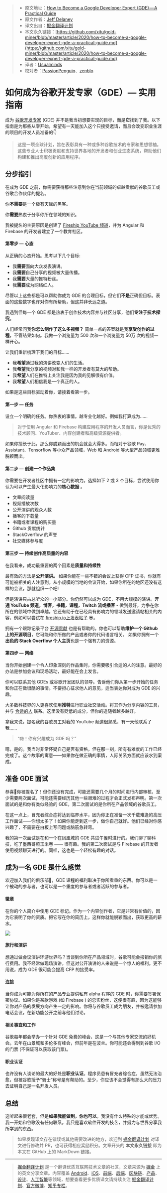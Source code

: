 
> * 原文地址：[How to Become a Google Developer Expert (GDE) — A Practical Guide](https://medium.com/firebase-developers/how-to-become-a-google-developer-expert-gde-a-practical-guide-83621d2c8087)
> * 原文作者：[Jeff Delaney](https://medium.com/@jeffdelaney)
> * 译文出自：[掘金翻译计划](https://github.com/xitu/gold-miner)
> * 本文永久链接：[https://github.com/xitu/gold-miner/blob/master/article/2020/how-to-become-a-google-developer-expert-gde-a-practical-guide.md](https://github.com/xitu/gold-miner/blob/master/article/2020/how-to-become-a-google-developer-expert-gde-a-practical-guide.md)
> * 译者：[Usualminds](https://github.com/Usualminds)
> * 校对者：[PassionPenguin](https://github.com/PassionPenguin)、[zenblo](https://github.com/zenblo)

# 如何成为谷歌开发专家（GDE）— 实用指南

成为 [谷歌开发专家](https://developers.google.com/programs/experts/)  (GDE) 并不是我当初想要实现的目标，而是**它**找到了我。以下指南是为那些从零开始，希望有一天能加入这个只接受邀请，而且会改变职业生涯的项目的开发人员准备的👇

> 这是一项全球计划，旨在表彰具有一种或多种谷歌技术的专家和思想领袖。这些专业人士积极贡献和支持世界各地的开发者和创业生态系统，帮助他们构建和推出高度创新的应用程序。

## 分步指引

在成为 GDE 之前，你需要获得那些注意到你在当前领域的卓越贡献的谷歌员工或谷歌合作伙伴的提名。

你**不需要**是一个极有天赋的黑客。

你**需要**热衷于分享你所在领域的知识。

我被提名的主要原因是创建了 [Fireship YouTube 频道](https://www.youtube.com/channel/UCsBjURrPoezykLs9EqgamOA)，并为 Angular 和 Firebase 的开发者建立了一个教育社区。

#### 第零步 — 心态

从正确的心态开始。思考以下几个目标:

* 我**需要**面向大众发表演讲。
* 我**需要**自己分享的视频被大量传播。
* 我**需要**大量的推特粉丝。
* 我**需要**成为网络红人。

尽管以上这些都是可以帮助你成为 GDE 的合理目标，但它们**不是**正确但目标。表面的这些数字也许对你有所帮助，但这并非长远之道。

我遇到但每一个 GDE 都是热衷于创作技术内容并与社区分享，他们**专注于技术探究**。

人们经常问我**你怎么制作了这么多视频？** 简单一点的答案就是我**享受创作的过程**，不管结果如何。我做一个浏览量为 500 次和一个浏览量为 50万 次的视频一样开心。

让我们重新梳理下我们的目标……

* 我**希望**通过我的演讲改变人们的生活。
* 我**希望**我分享的视频对和我一样的开发者有莫大的帮助。
* 我**希望**人们在推特上关注我是因为我的见解很有价值。
* 我**希望**人们相信我是一个真正的人。

如果是这些目标驱动着你，请接着看第一步。

#### 第一步 — 任务

设立一个明确的任务。你热衷的事情。越专业化越好。例如我打算成为……

> 对于使用 Angular 和 Firebase 构建应用程序的开发人员而言，你是优秀的技术顾问、YouTuber、内容创建者和高级资源提供者。

如果你擅长于此，那么你脱颖而出的机会就会大得多。而相对于谷歌 Pay、Assistant、Tensorflow 等小众产品领域，Web 和 Android 等大型产品领域更难脱颖而出。

#### 第二步 — 创建一个作品集

你需要在开发者社区中拥有一定的影响力。选择如下 2 或 3 个目标，尝试使用你认为可以产生最大化影响力的**核心数据** 。

* 文章阅读量
* 视频播放次数
* 公开演讲的观众人数
* 播客的下载量
* 书籍或者课程的购买量
* Github 贡献统计
* StackOverflow 的声誉
* 社交媒体参与度

#### 第三步 — 持续创作高质量的内容

在我看来，成功最重要的两个因素是**质量和持续性**

最有效的方法是**公开演讲。** 如果你能在一些不错的会议上获得 CFP 证书，你就有可能被相关的人注意到。从小规模的当地的会议开始，如果你所在的地区还没有这样的会议，那就组织一个吧!

但是演讲只占总听众的一小部分。你仍然可以成为 GDE，不用大规模的演讲。**开通 YouTube 频道，博客，书籍，课程，Twitch 流或播客** - 做到最好，力争在你所在的领域中做到卓越。它还有助于在已经具有影响力的领域发送邀请帖相关的内容，例如可以尝试在 [fireship.io上发表帖子](https://fireship.io/contributors/) 😎。

拥有一个跟踪记录平台 [开源贡献](https://github.com/codediodeio) 也是有帮助的。你也可以帮助**维护一个 Github 上的开源项目**，它可能和你所做的产品或者你的代码语言相关。 如果你拥有一个**出色的 Stack Overflow 个人主页**也是一个强有力的资源。

#### 第四步 — 网络

当你开始创建一个令人印象深刻的作品集时，你需要吸引合适的人的注意。最好的办法是参加会议和现场活动，最好能在会上发言。

你可以联系其他 GDEs 或谷歌开发团队的领导。告诉他们你从第一步开始的任务和你正在做很酷的事情。不要担心征求他人的意见，适当表达你对成为 GDE 的兴趣。

大多数科技界的人更喜欢使用**推特**进行职业社交活动。将其作为分享内容的工具，并与 [合适的人](https://twitter.com/Jeffdelaney23) 联系。这里没有贬低的成分，但你的追随者越多越好。

拿我来说，提名我的谷歌员工对我的 YouTube 频道很熟悉，有一天他联系了我……

> “嗨！你有兴趣成为 GDE 吗？”

嗯，是的。我当时非常怀疑自己是否有资格，但在那一刻，所有有难度的工作已经完成了。这个故事的寓意——如果你在做正确的事情，人际关系方面就应该水到渠成。

## 准备 GDE 面试

恭喜🎉你被提名了！但你还没有完成，可能还需要几个月的时间进行内部审核，至少需要两次面试，可能还需要经历其他一些艰难的过程才会正式发布声明。第一次面试的是和你有类似经验的 GDE，第二次面试的是你所在产品领域的谷歌员工。

在这一点上，冒充者综合症将达到临界水平，因为你正在准备一次千载难逢的高压工作面试——你想太多了！如果你能走到这一步，做你自己就好。他们已经对你感兴趣了，不需要在白板上写问题或脑筋急转弯。

我的第一次面试是在和一个在凤凰城的 GDE 共进午餐时进行的。我们聊了聊科技，吃了墨西哥煎玉米卷 —— 很有趣。我的第二次面试是与 Firebase 的开发者使用视频聊天进行的。同样，这也是一个轻松有趣的对话。

## 成为一名 GDE 是什么感觉

欢迎加入我们的俱乐部🥂，GDE 课程的福利取决于你所看重的东西。你可以是一个被动的参与者，也可以是一个重度的参与者或者活跃的参与者。

#### 徽章

在你的个人简介中使用 GDE 标记。作为一个内容创作者，它是非常有价值的，因为它表明了你的资质。把它写在你的简历上，这样你就能脱颖而出，获取更高的薪水。

![](https://cdn-images-1.medium.com/max/2000/1*KcIpcJq_OX3CPKrYQx-_Gg.png)

#### 旅行和演讲

想通过做会议演讲环游世界吗？当谈到你所在产品领域时，谷歌可能会报销你的旅行费用。我不经常做现场演讲，但这对公开演讲的人来说是一个惊人的福利。更不用说，成为 GDE 很可能会提高 CFP 的接受率。

#### 连接

当你成为可能为你所在的产品专业提供私有 alpha 程序的 GDE 时，你需要签署保密协议。如果你是某款游戏 (如 Firebase ) 的忠实粉丝，这便很有趣，因为这能够让你对产品的发展方向产生一定的影响。你将与谷歌员工成为朋友，并被邀请参加电话会议，在新功能公开之前与他们讨论。

#### 相关事宜和工作

谷歌每年都会举办一个针对 GDE 免费的峰会，这是一个与其他专家交流的好机会。去年在山景城和多伦多有峰会，但前年是在波兰。你可能还会得到到谷歌 I/O 的门票 (不保证可以获取该门票)。

#### 职业认证

也许没有人谈论的最大的好处是**职业认证**。程序员患有冒充者综合症，虽然无法治愈，但被谷歌授予“骑士”称号是有帮助的。至少，你应该不会觉得有那么大的压力去证明自己是一名开发人员。

## 总结

这听起来很老套，但是**如果我能做到，你也可以**。我没有什么特殊的才能或优势。我一开始和谷歌没有任何联系。我只是喜欢软件开发的技艺，并努力与世界分享我所学到的东西。

> 如果发现译文存在错误或其他需要改进的地方，欢迎到 [掘金翻译计划](https://github.com/xitu/gold-miner) 对译文进行修改并 PR，也可获得相应奖励积分。文章开头的 **本文永久链接** 即为本文在 GitHub 上的 MarkDown 链接。

---

> [掘金翻译计划](https://github.com/xitu/gold-miner) 是一个翻译优质互联网技术文章的社区，文章来源为 [掘金](https://juejin.im) 上的英文分享文章。内容覆盖 [Android](https://github.com/xitu/gold-miner#android)、[iOS](https://github.com/xitu/gold-miner#ios)、[前端](https://github.com/xitu/gold-miner#前端)、[后端](https://github.com/xitu/gold-miner#后端)、[区块链](https://github.com/xitu/gold-miner#区块链)、[产品](https://github.com/xitu/gold-miner#产品)、[设计](https://github.com/xitu/gold-miner#设计)、[人工智能](https://github.com/xitu/gold-miner#人工智能)等领域，想要查看更多优质译文请持续关注 [掘金翻译计划](https://github.com/xitu/gold-miner)、[官方微博](http://weibo.com/juejinfanyi)、[知乎专栏](https://zhuanlan.zhihu.com/juejinfanyi)。
